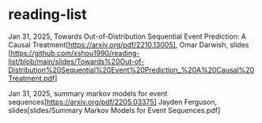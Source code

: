 # reading-list










Jan 31, 2025, Towards Out-of-Distribution Sequential Event Prediction: A Causal Treatment[https://arxiv.org/pdf/2210.13005], Omar Darwish, slides [https://github.com/xshou1990/reading-list/blob/main/slides/Towards%20Out-of-Distribution%20Sequential%20Event%20Prediction_%20A%20Causal%20Treatment.pdf]

Jan 31, 2025, summary markov models for event sequences[https://arxiv.org/pdf/2205.03375]  Jayden Ferguson, slides[slides/Summary Markov Models for Event Sequences.pdf]
